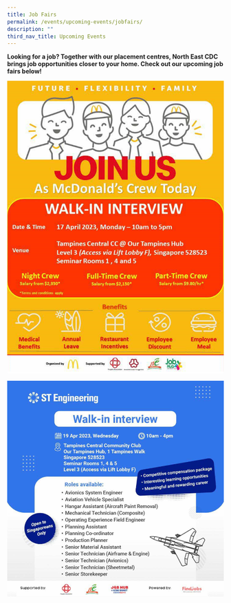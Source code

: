 ```yaml
---
title: Job Fairs
permalink: /events/upcoming-events/jobfairs/
description: ""
third_nav_title: Upcoming Events
---
```

**Looking for a job? Together with our placement centres, North East CDC brings job opportunities closer to your home. Check out our upcoming job fairs below!**

![](/images/mac%20walk%20in%20interview.PNG)

![](/images/st%20engineering%20walk%20in%20interview.PNG)